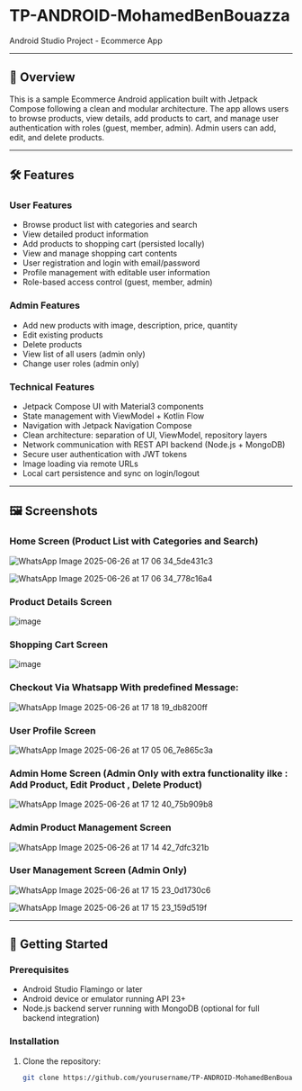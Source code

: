 # TP-ANDROID-MohamedBenBouazza

Android Studio Project - Ecommerce App

---

## 📌 Overview

This is a sample Ecommerce Android application built with Jetpack Compose following a clean and modular architecture. The app allows users to browse products, view details, add products to cart, and manage user authentication with roles (guest, member, admin). Admin users can add, edit, and delete products.

---

## 🛠 Features

### User Features

- Browse product list with categories and search
- View detailed product information
- Add products to shopping cart (persisted locally)
- View and manage shopping cart contents
- User registration and login with email/password
- Profile management with editable user information
- Role-based access control (guest, member, admin)

### Admin Features

- Add new products with image, description, price, quantity
- Edit existing products
- Delete products
- View list of all users (admin only)
- Change user roles (admin only)

### Technical Features

- Jetpack Compose UI with Material3 components
- State management with ViewModel + Kotlin Flow
- Navigation with Jetpack Navigation Compose
- Clean architecture: separation of UI, ViewModel, repository layers
- Network communication with REST API backend (Node.js + MongoDB)
- Secure user authentication with JWT tokens
- Image loading via remote URLs
- Local cart persistence and sync on login/logout

---

## 🖼 Screenshots

### Home Screen (Product List with Categories and Search)


![WhatsApp Image 2025-06-26 at 17 06 34_5de431c3](https://github.com/user-attachments/assets/9d00609d-2d2f-4f26-a7e6-b4471d4ee8e0)

![WhatsApp Image 2025-06-26 at 17 06 34_778c16a4](https://github.com/user-attachments/assets/ef99f387-fd6f-4cc2-a91e-46aa4cfe797a)



### Product Details Screen

![image](https://github.com/user-attachments/assets/2a3e470a-2922-4957-9d10-665dbb538b6f)

### Shopping Cart Screen

![image](https://github.com/user-attachments/assets/122619b5-2e48-4a80-ab4f-c0ccbfb822ca)


### Checkout Via Whatsapp With predefined Message:

![WhatsApp Image 2025-06-26 at 17 18 19_db8200ff](https://github.com/user-attachments/assets/408fc23a-55e6-4fb9-bc9f-1d6d383fbf46)


### User Profile Screen

![WhatsApp Image 2025-06-26 at 17 05 06_7e865c3a](https://github.com/user-attachments/assets/bf289a13-41ef-4390-9468-4bcab1491370)

### Admin Home Screen (Admin Only with extra functionality ilke : Add Product, Edit Product , Delete Product)

![WhatsApp Image 2025-06-26 at 17 12 40_75b909b8](https://github.com/user-attachments/assets/3ef2395d-20d4-4b81-ad32-d61d41d5d47a)

### Admin Product Management Screen

![WhatsApp Image 2025-06-26 at 17 14 42_7dfc321b](https://github.com/user-attachments/assets/d3145744-f333-40fc-90bf-318377f76f7d)


### User Management Screen (Admin Only)

![WhatsApp Image 2025-06-26 at 17 15 23_0d1730c6](https://github.com/user-attachments/assets/f1e4e121-5e4c-48ae-a98c-d9783b1abfec)

![WhatsApp Image 2025-06-26 at 17 15 23_159d519f](https://github.com/user-attachments/assets/21619209-e19c-4e13-be13-de8a301a8c47)

---

## 🚀 Getting Started

### Prerequisites

- Android Studio Flamingo or later
- Android device or emulator running API 23+
- Node.js backend server running with MongoDB (optional for full backend integration)

### Installation

1. Clone the repository:

   ```bash
   git clone https://github.com/yourusername/TP-ANDROID-MohamedBenBouazza.git
